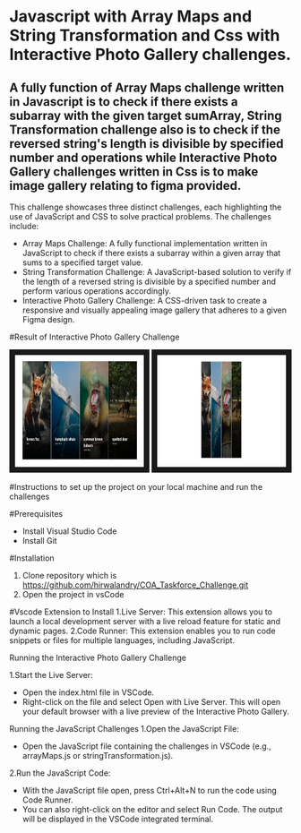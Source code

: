 # Javascript with Array Maps and String Transformation and Css with  Interactive Photo Gallery challenges.

## A fully function of Array Maps challenge written in Javascript is to check if there exists a subarray with the given target sumArray, String Transformation challenge  also is to check if the reversed string's length is divisible by specified number and operations while Interactive Photo Gallery challenges written in Css is to make image gallery relating to figma provided.

This challenge showcases three distinct challenges, each highlighting the use of JavaScript and CSS to solve practical problems. The challenges include:

- Array Maps Challenge: A fully functional implementation written in JavaScript to check if there exists a subarray within a given array that sums to a specified target value.
- String Transformation Challenge: A JavaScript-based solution to verify if the length of a reversed string is divisible by a specified number and perform various operations accordingly.
- Interactive Photo Gallery Challenge: A CSS-driven task to create a responsive and visually appealing image gallery that adheres to a given Figma design.

#Result of Interactive Photo Gallery Challenge
<div>
<img src="./images/gallery01.png" width="230" height="200" border="10"></img>
<img src="./images/gallery02.png" width="230" height="200" border="10"></img>
</div>

#Instructions to set up the project on your local machine and run the challenges 

#Prerequisites

- Install Visual Studio Code 
- Install Git

#Installation
1. Clone repository which is https://github.com/hirwalandry/COA_Taskforce_Challenge.git
2. Open the project in vsCode

#Vscode Extension to Install
1.Live Server: This extension allows you to launch a local development server with a live reload feature for static and dynamic pages.
2.Code Runner: This extension enables you to run code snippets or files for multiple languages, including JavaScript.

Running the Interactive Photo Gallery Challenge

1.Start the Live Server:
 - Open the index.html file in VSCode.
 - Right-click on the file and select Open with Live Server.
This will open your default browser with a live preview of the Interactive Photo Gallery.

Running the JavaScript Challenges
1.Open the JavaScript File:

 - Open the JavaScript file containing the challenges in VSCode (e.g., arrayMaps.js or stringTransformation.js).

2.Run the JavaScript Code:

 - With the JavaScript file open, press Ctrl+Alt+N to run the code using Code Runner.
 - You can also right-click on the editor and select Run Code.
The output will be displayed in the VSCode integrated terminal.
